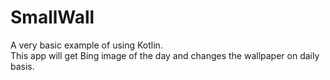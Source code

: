 # SmallWall
A very basic example of using Kotlin.   
This app will get Bing image of the day and changes the wallpaper on daily basis.     

